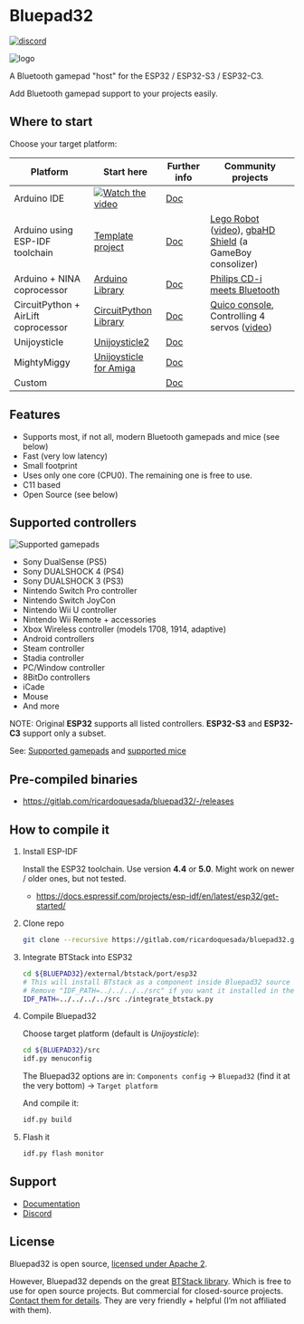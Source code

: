 # Bluepad32

[![discord](https://img.shields.io/discord/775177861665521725.svg)](https://discord.gg/r5aMn6Cw5q)

![logo](https://lh3.googleusercontent.com/pw/ACtC-3dNNrE9YKWMQNBTVYl8gkX70jN2qLwSYMQFLR0IzzoRT9uTQ1a9n80O3tyNmF95MLxL9NPWlqm5ph7e9wTGZoHeQWPMsJWqs3qiHub1LcigLtlEX09V6f1DWwQlg52OkeumKDJTG_ext8EN_J6kn0kAqg=-no)

A Bluetooth gamepad "host" for the ESP32 / ESP32-S3 / ESP32-C3.

Add Bluetooth gamepad support to your projects easily.

## Where to start

Choose your target platform:

| Platform          | Start here | Further info | Community projects |
| ----------------- | ---------- | ------------ | ------------------ |
| Arduino IDE       | [![Watch the video][youtube_image]](https://youtu.be/0jnY-XXiD8Q) | [Doc][plat_arduino] | |
| Arduino using ESP-IDF toolchain | [Template project][esp-idf-bluepad32-arduino] | [Doc][plat_arduino] | [Lego Robot][esp32_example] ([video][esp32_video]), [gbaHD Shield][esp32_example2] (a GameBoy consolizer) |
| Arduino + NINA coprocessor      | [Arduino Library][bp32-arduino] | [Doc][plat_nina] | [Philips CD-i meets Bluetooth][nina_example] |
| CircuitPython + AirLift coprocessor | [CircuitPython Library][bp32-circuitpython] | [Doc][plat_airlift] | [Quico console][airlift_example], Controlling 4 servos ([video][airlift_video]) |
| Unijoysticle      | [Unijoysticle2][unijoysticle2]| [Doc][plat_unijoysticle] | |
| MightyMiggy       | [Unijoysticle for Amiga][unijoysticle_sukko] | [Doc][plat_mightymiggy] | |
| Custom            | | [Doc][plat_custom] | |


[airlift_example]: https://gitlab.com/ricardoquesada/quico
[airlift_video]: https://twitter.com/makermelissa/status/1482596378282913793
[bp32-arduino]: https://gitlab.com/ricardoquesada/bluepad32-arduino
[bp32-circuitpython]: https://gitlab.com/ricardoquesada/bluepad32-circuitpython
[esp32_example]: https://github.com/antonvh/LMS-uart-esp/blob/main/Projects/LMS-ESP32/BluePad32_idf/README.md
[esp32_example2]: https://github.com/ManCloud/GBAHD-Shield
[esp32_video]: https://www.instagram.com/p/Ca7T6twKZ0B/
[esp-idf-bluepad32-arduino]: https://gitlab.com/ricardoquesada/esp-idf-arduino-bluepad32-template
[nina_example]: https://eyskens.me/cd-i-meets-bluetooth/
[plat_airlift]: docs/plat_airlift.md
[plat_arduino]: docs/plat_arduino.md
[plat_custom]: docs/adding_new_platform.md
[plat_mightymiggy]: docs/plat_mightymiggy.md
[plat_nina]: docs/plat_nina.md
[plat_unijoysticle]: docs/plat_unijoysticle.md
[unijoysticle2]: https://retro.moe/unijoysticle2/
[unijoysticle_sukko]: https://gitlab.com/SukkoPera/unijoysticle2
[youtube_image]: https://lh3.googleusercontent.com/pw/AJFCJaXiDBy3NcQBBB-WFFVCsvYBs8szExsYQVwG5qqBTtKofjzZtJv_6GSL7_LfYRiypF1K0jjjgziXJuxAhoEawvzV84hlbmVTrGeXQYpVnpILZwWkbFi-ccX4lEzEbYXX-UbsEzpHLhO8qGVuwxOl7I_h1Q=-no?authuser=0

## Features

* Supports most, if not all, modern Bluetooth gamepads and mice (see below)
* Fast (very low latency)
* Small footprint
* Uses only one core (CPU0). The remaining one is free to use.
* C11 based
* Open Source (see below)

## Supported controllers

![Supported gamepads](https://lh3.googleusercontent.com/pw/AMWts8BB7wT51jpn3HxWHuZLiEM2lX05gmTDsnldHszkXuYqxbowNvtxPtpbHh3CNjv1OBzeyadZjNLNBgE4w2tl2WmP8M9gGBCfWhzmZGQnHBlERSoy5W2dj6-EYmT84yteKTFjp4Jz2H3DgByFiKXaxfFC2g=-no)

* Sony DualSense (PS5)
* Sony DUALSHOCK 4 (PS4)
* Sony DUALSHOCK 3 (PS3)
* Nintendo Switch Pro controller
* Nintendo Switch JoyCon
* Nintendo Wii U controller
* Nintendo Wii Remote + accessories
* Xbox Wireless controller (models 1708, 1914, adaptive)
* Android controllers
* Steam controller
* Stadia controller
* PC/Window controller
* 8BitDo controllers
* iCade
* Mouse
* And more

NOTE: Original **ESP32** supports all listed controllers. **ESP32-S3** and **ESP32-C3** support only a subset.

See: [Supported gamepads][gamepads] and [supported mice][mice]

[gamepads]: https://gitlab.com/ricardoquesada/bluepad32/blob/master/docs/supported_gamepads.md
[mice]: https://gitlab.com/ricardoquesada/bluepad32/blob/master/docs/supported_mice.md

## Pre-compiled binaries

* https://gitlab.com/ricardoquesada/bluepad32/-/releases

## How to compile it

1. Install ESP-IDF

    Install the ESP32 toolchain. Use version **4.4** or **5.0**. Might work on newer / older
    ones, but not tested.

    * <https://docs.espressif.com/projects/esp-idf/en/latest/esp32/get-started/>

2. Clone repo

   ```sh
   git clone --recursive https://gitlab.com/ricardoquesada/bluepad32.git
   ```

3. Integrate BTStack into ESP32

   ```sh
   cd ${BLUEPAD32}/external/btstack/port/esp32
   # This will install BTstack as a component inside Bluepad32 source code (recommended).
   # Remove "IDF_PATH=../../../../src" if you want it installed in the ESP-IDF folder
   IDF_PATH=../../../../src ./integrate_btstack.py
   ```

4. Compile Bluepad32

    Choose target platform (default is *Unijoysticle*):

    ```sh
    cd ${BLUEPAD32}/src
    idf.py menuconfig
    ```

    The Bluepad32 options are in:
    `Components config` -> `Bluepad32` (find it at the very bottom) -> `Target platform`

    And compile it:

    ```sh
    idf.py build
    ```

5. Flash it

    ```sh
    idf.py flash monitor
    ```

## Support

* [Documentation][docs]
* [Discord][discord]

[docs]: https://gitlab.com/ricardoquesada/bluepad32/-/tree/master/docs
[discord]: https://discord.gg/r5aMn6Cw5q

## License

Bluepad32 is open source, [licensed under Apache 2][apache2].

However, Bluepad32 depends on the great [BTStack library][btstack-github]. Which is free to use for
open source projects. But commercial for closed-source projects.
[Contact them for details][btstack-homepage]. They are very friendly + helpful
(I’m not affiliated with them).

[btstack-github]: https://github.com/bluekitchen/btstack
[apache2]: https://www.apache.org/licenses/LICENSE-2.0
[btstack-homepage]: https://bluekitchen-gmbh.com/
